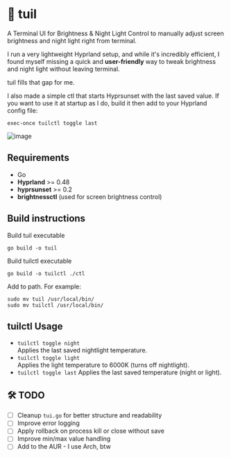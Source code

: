 # 🌙 tuil

A Terminal UI for Brightness & Night Light Control to manually adjust screen brightness and night light right from terminal.

I run a very lightweight Hyprland setup, and while it's incredibly efficient, I found myself missing a quick and **user-friendly** way to tweak brightness and night light without leaving terminal.

tuil fills that gap for me.

I also made a simple ctl that starts Hyprsunset with the last saved value.
If you want to use it at startup as I do, build it then add to your Hyprland config file:

```console
exec-once tuilctl toggle last
```

![image](https://github.com/user-attachments/assets/5bcd5691-a947-47fe-86e0-cfa7ffe73c9e)

## Requirements

- Go
- **Hyprland** >= 0.48  
- **hyprsunset** >= 0.2  
- **brightnessctl** (used for screen brightness control)

## Build instructions

Build tuil executable

```console
go build -o tuil
```

Build tuilctl executable

```console
go build -o tuilctl ./ctl
```

Add to path. For example:

```console
sudo mv tuil /usr/local/bin/
sudo mv tuilctl /usr/local/bin/
```

## tuilctl Usage

- `tuilctl toggle night`  
  Applies the last saved nightlight temperature.
- `tuilctl toggle light`  
  Applies the light temperature to 6000K (turns off nightlight).
- `tuilctl toggle last`
  Applies the last saved temperature (night or light).

## 🛠️ TODO

- [ ] Cleanup `tui.go` for better structure and readability
- [ ] Improve error logging
- [ ] Apply rollback on process kill or close without save
- [ ] Improve min/max value handling
- [ ] Add to the AUR - I use Arch, btw
